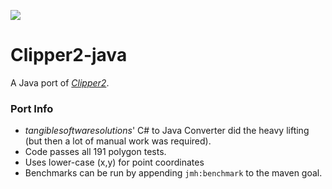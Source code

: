 [![](https://jitpack.io/v/micycle1/Clipper2-java.svg)](https://jitpack.io/#micycle1/Clipper2-java)


# Clipper2-java
A Java port of _[Clipper2](https://github.com/AngusJohnson/Clipper2)_.

### Port Info
* _tangiblesoftwaresolutions_' C# to Java Converter did the heavy lifting (but then a lot of manual work was required).
* Code passes all 191 polygon tests.
* Uses lower-case (x,y) for point coordinates
* Benchmarks can be run by appending `jmh:benchmark` to the maven goal.